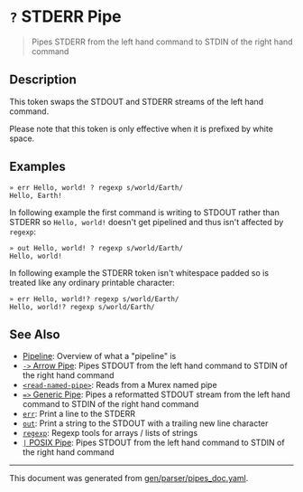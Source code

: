 # `?` STDERR Pipe

> Pipes STDERR from the left hand command to STDIN of the right hand command

## Description

This token swaps the STDOUT and STDERR streams of the left hand command.

Please note that this token is only effective when it is prefixed by white
space. 



## Examples

```
» err Hello, world! ? regexp s/world/Earth/
Hello, Earth!
```

In following example the first command is writing to STDOUT rather than STDERR
so `Hello, world!` doesn't get pipelined and thus isn't affected by `regexp`:

```
» out Hello, world! ? regexp s/world/Earth/
Hello, world!
```

In following example the STDERR token isn't whitespace padded so is treated
like any ordinary printable character:

```
» err Hello, world!? regexp s/world/Earth/
Hello, world!? regexp s/world/Earth/
```

## See Also

* [Pipeline](../user-guide/pipeline.md):
  Overview of what a "pipeline" is
* [`->` Arrow Pipe](../parser/pipe-arrow.md):
  Pipes STDOUT from the left hand command to STDIN of the right hand command
* [`<read-named-pipe>`](../parser/namedpipe.md):
  Reads from a Murex named pipe
* [`=>` Generic Pipe](../parser/pipe-generic.md):
  Pipes a reformatted STDOUT stream from the left hand command to STDIN of the right hand command
* [`err`](../commands/err.md):
  Print a line to the STDERR
* [`out`](../commands/out.md):
  Print a string to the STDOUT with a trailing new line character
* [`regexp`](../commands/regexp.md):
  Regexp tools for arrays / lists of strings
* [`|` POSIX Pipe](../parser/pipe-posix.md):
  Pipes STDOUT from the left hand command to STDIN of the right hand command

<hr/>

This document was generated from [gen/parser/pipes_doc.yaml](https://github.com/lmorg/murex/blob/master/gen/parser/pipes_doc.yaml).